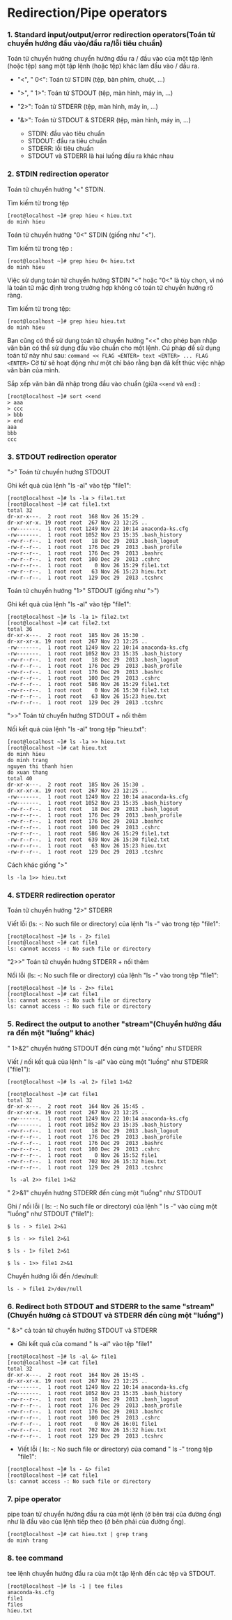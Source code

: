 # Redirection/Pipe operators
### 1. Standard input/output/error redirection operators(Toán tử chuyển hướng đầu vào/đầu ra/lỗi tiêu chuẩn)
Toán tử chuyển hướng chuyển hướng đầu ra / đầu vào của một tập lệnh (hoặc tệp) sang một tập lệnh (hoặc tệp) khác làm đầu vào / đầu ra.
* "<", " 0<": Toán tử STDIN (tệp, bàn phím, chuột, ...)

* ">", " 1>": Toán tử STDOUT (tệp, màn hình, máy in, ...)

* "2>": Toán tử STDERR (tệp, màn hình, máy in, ...)

* "&>": Toán tử STDOUT & STDERR (tệp, màn hình, máy in, ...)

  * STDIN: đầu vào tiêu chuẩn
  * STDOUT: đầu ra tiêu chuẩn
  * STDERR: lỗi tiêu chuẩn
  * STDOUT và STDERR là hai luồng đầu ra khác nhau

### 2. STDIN redirection operator
Toán tử chuyển hướng "<" STDIN.

Tìm kiếm từ trong tệp 
```
[root@localhost ~]# grep hieu < hieu.txt
do minh hieu
```
Toán tử chuyển hướng "0<" STDIN (giống như "<").

Tìm kiếm từ trong tệp :
```
[root@localhost ~]# grep hieu 0< hieu.txt
do minh hieu
```
Việc sử dụng toán tử chuyển hướng STDIN "<" hoặc "0<" là tùy chọn, vì nó là toán tử mặc định trong trường hợp không có toán tử chuyển hướng rõ ràng.

Tìm kiếm từ trong tệp:
```
[root@localhost ~]# grep hieu hieu.txt
do minh hieu
```
Bạn cũng có thể sử dụng toán tử chuyển hướng "<<" cho phép bạn nhập văn bản có thể sử dụng đầu vào chuẩn cho một lệnh.
Cú pháp để sử dụng toán tử này như sau: `command << FLAG <ENTER> text <ENTER> ... FLAG <ENTER>`
Cờ từ sẽ hoạt động như một chỉ báo rằng bạn đã kết thúc việc nhập văn bản của mình.

Sắp xếp văn bản đã nhập trong đầu vào chuẩn (giữa `<<end` và `end`) :
```
[root@localhost ~]# sort <<end
> aaa
> ccc
> bbb
> end
aaa
bbb
ccc
```

### 3. STDOUT redirection operator
">" Toán tử chuyển hướng STDOUT

Ghi kết quả của lệnh "ls -al" vào tệp "file1":
```
[root@localhost ~]# ls -la > file1.txt
[root@localhost ~]# cat file1.txt
total 32
dr-xr-x---.  2 root root  168 Nov 26 15:29 .
dr-xr-xr-x. 19 root root  267 Nov 23 12:25 ..
-rw-------.  1 root root 1249 Nov 22 10:14 anaconda-ks.cfg
-rw-------.  1 root root 1052 Nov 23 15:35 .bash_history
-rw-r--r--.  1 root root   18 Dec 29  2013 .bash_logout
-rw-r--r--.  1 root root  176 Dec 29  2013 .bash_profile
-rw-r--r--.  1 root root  176 Dec 29  2013 .bashrc
-rw-r--r--.  1 root root  100 Dec 29  2013 .cshrc
-rw-r--r--.  1 root root    0 Nov 26 15:29 file1.txt
-rw-r--r--.  1 root root   63 Nov 26 15:23 hieu.txt
-rw-r--r--.  1 root root  129 Dec 29  2013 .tcshrc
```
Toán tử chuyển hướng "1>" STDOUT (giống như ">")

Ghi kết quả của lệnh "ls -al" vào tệp "file1":
```
[root@localhost ~]# ls -la 1> file2.txt
[root@localhost ~]# cat file2.txt
total 36
dr-xr-x---.  2 root root  185 Nov 26 15:30 .
dr-xr-xr-x. 19 root root  267 Nov 23 12:25 ..
-rw-------.  1 root root 1249 Nov 22 10:14 anaconda-ks.cfg
-rw-------.  1 root root 1052 Nov 23 15:35 .bash_history
-rw-r--r--.  1 root root   18 Dec 29  2013 .bash_logout
-rw-r--r--.  1 root root  176 Dec 29  2013 .bash_profile
-rw-r--r--.  1 root root  176 Dec 29  2013 .bashrc
-rw-r--r--.  1 root root  100 Dec 29  2013 .cshrc
-rw-r--r--.  1 root root  586 Nov 26 15:29 file1.txt
-rw-r--r--.  1 root root    0 Nov 26 15:30 file2.txt
-rw-r--r--.  1 root root   63 Nov 26 15:23 hieu.txt
-rw-r--r--.  1 root root  129 Dec 29  2013 .tcshrc
```
">>" Toán tử chuyển hướng STDOUT + nối thêm

Nối kết quả của lệnh "ls -al" trong tệp "hieu.txt":
```
[root@localhost ~]# ls -la >> hieu.txt
[root@localhost ~]# cat hieu.txt
do minh hieu
do minh trang
nguyen thi thanh hien
do xuan thang
total 40
dr-xr-x---.  2 root root  185 Nov 26 15:30 .
dr-xr-xr-x. 19 root root  267 Nov 23 12:25 ..
-rw-------.  1 root root 1249 Nov 22 10:14 anaconda-ks.cfg
-rw-------.  1 root root 1052 Nov 23 15:35 .bash_history
-rw-r--r--.  1 root root   18 Dec 29  2013 .bash_logout
-rw-r--r--.  1 root root  176 Dec 29  2013 .bash_profile
-rw-r--r--.  1 root root  176 Dec 29  2013 .bashrc
-rw-r--r--.  1 root root  100 Dec 29  2013 .cshrc
-rw-r--r--.  1 root root  586 Nov 26 15:29 file1.txt
-rw-r--r--.  1 root root  639 Nov 26 15:30 file2.txt
-rw-r--r--.  1 root root   63 Nov 26 15:23 hieu.txt
-rw-r--r--.  1 root root  129 Dec 29  2013 .tcshrc
```
Cách khác giống ">"
```
ls -la 1>> hieu.txt
```
### 4. STDERR redirection operator
Toán tử chuyển hướng "2>" STDERR

Viết lỗi (ls: -: No such file or directory) của lệnh "ls -" vào trong tệp "file1":
```
[root@localhost ~]# ls - 2> file1
[root@localhost ~]# cat file1
ls: cannot access -: No such file or directory
```
"2>>" Toán tử chuyển hướng STDERR + nối thêm

Nối lỗi (ls: -: No such file or directory) của lệnh "ls -" vào trong tệp "file1":
```
[root@localhost ~]# ls - 2>> file1
[root@localhost ~]# cat file1
ls: cannot access -: No such file or directory
ls: cannot access -: No such file or directory
```

### 5. Redirect the output to another "stream"(Chuyển hướng đầu ra đến một "luồng" khác)
" 1>&2" chuyển hướng STDOUT đến cùng một "luồng" như STDERR

Viết / nối kết quả của lệnh " ls -al" vào cùng một "luồng" như STDERR ("file1"):
```
[root@localhost ~]# ls -al 2> file1 1>&2

[root@localhost ~]# cat file1
total 32
dr-xr-x---.  2 root root  164 Nov 26 15:45 .
dr-xr-xr-x. 19 root root  267 Nov 23 12:25 ..
-rw-------.  1 root root 1249 Nov 22 10:14 anaconda-ks.cfg
-rw-------.  1 root root 1052 Nov 23 15:35 .bash_history
-rw-r--r--.  1 root root   18 Dec 29  2013 .bash_logout
-rw-r--r--.  1 root root  176 Dec 29  2013 .bash_profile
-rw-r--r--.  1 root root  176 Dec 29  2013 .bashrc
-rw-r--r--.  1 root root  100 Dec 29  2013 .cshrc
-rw-r--r--.  1 root root    0 Nov 26 15:52 file1
-rw-r--r--.  1 root root  702 Nov 26 15:32 hieu.txt
-rw-r--r--.  1 root root  129 Dec 29  2013 .tcshrc
```
```
 ls -al 2>> file1 1>&2
```
" 2>&1" chuyển hướng STDERR đến cùng một "luồng" như STDOUT

Ghi / nối lỗi ( ls: -: No such file or directory) của lệnh " ls -" vào cùng một "luồng" như STDOUT ("file1"):
```
$ ls - > file1 2>&1

$ ls - >> file1 2>&1

$ ls - 1> file1 2>&1

$ ls - 1>> file1 2>&1
```
Chuyển hướng lỗi đến /dev/null:
```
ls - > file1 2>/dev/null
```

### 6. Redirect both STDOUT and STDERR to the same "stream"(Chuyển hướng cả STDOUT và STDERR đến cùng một "luồng")
" &>" cả toán tử chuyển hướng STDOUT và STDERR
* Ghi kết quả của comand " ls -al" vào tệp "file1"
```
[root@localhost ~]# ls -al &> file1
[root@localhost ~]# cat file1
total 32
dr-xr-x---.  2 root root  164 Nov 26 15:45 .
dr-xr-xr-x. 19 root root  267 Nov 23 12:25 ..
-rw-------.  1 root root 1249 Nov 22 10:14 anaconda-ks.cfg
-rw-------.  1 root root 1052 Nov 23 15:35 .bash_history
-rw-r--r--.  1 root root   18 Dec 29  2013 .bash_logout
-rw-r--r--.  1 root root  176 Dec 29  2013 .bash_profile
-rw-r--r--.  1 root root  176 Dec 29  2013 .bashrc
-rw-r--r--.  1 root root  100 Dec 29  2013 .cshrc
-rw-r--r--.  1 root root    0 Nov 26 16:01 file1
-rw-r--r--.  1 root root  702 Nov 26 15:32 hieu.txt
-rw-r--r--.  1 root root  129 Dec 29  2013 .tcshrc
```
* Viết lỗi ( ls: -: No such file or directory) của comand " ls -" trong tệp "file1":
```
[root@localhost ~]# ls - &> file1
[root@localhost ~]# cat file1
ls: cannot access -: No such file or directory
```

### 7. pipe operator
pipe toán tử chuyển hướng đầu ra của một lệnh (ở bên trái của đường ống) như là đầu vào của lệnh tiếp theo (ở bên phải của đường ống).
```
[root@localhost ~]# cat hieu.txt | grep trang
do minh trang
```
### 8. tee command
tee lệnh chuyển hướng đầu ra của một tập lệnh đến các tệp và STDOUT.
```
[root@localhost ~]# ls -1 | tee files
anaconda-ks.cfg
file1
files
hieu.txt
```


